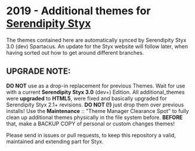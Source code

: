 # 2019 - Additional themes for [Serendipity Styx](https://ophian.github.io/themes/)

The themes contained here are automatically synced by Serendipity Styx 3.0 (dev) Spartacus.
An update for the Styx website will follow later, when having sorted out how to get around different branches.

## UPGRADE NOTE:

**DO NOT** use as a drop-in replacement for previous Themes. Wait for use with a current **Serendipity Styx 3.0** (dev+) Edition.
All additional_themes were **upgraded** to **HTML5**, were fixed and basically upgraded for Serendipity Styx 2.1+ revisions.
**DO NOT (!)** just drop them over previous installs!
Use the **Maintenance** :: "Theme Manager Clearance Spot" to fully clean up additional themes physically in the file system before.
**BEFORE** that, make a BACKUP COPY of personal or custom changes themes!

Please send in issues or pull requests, to keep this repository a valid, maintained and extending part for Styx.
